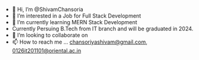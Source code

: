 - 👋 Hi, I’m @ShivamChansoria
- 👀 I’m interested in a Job for Full Stack Development
- 🌱 I’m currently learning MERN Stack Development
-  Currently Persuing B.Tech from IT branch and will be graduated in 2024.
- 💞️ I’m looking to collaborate on 
- 📫 How to reach me ... chansoriyashivam@gmail.com, 0126it201101@oriental.ac.in

<!---
ShivamChansoria/ShivamChansoria is a ✨ special ✨ repository because its `README.md` (this file) appears on your GitHub profile.
You can click the Preview link to take a look at your changes.
--->
